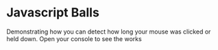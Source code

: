 # Javascript Balls
Demonstrating how you can detect how long your mouse was clicked or held down. Open your console to see the works
